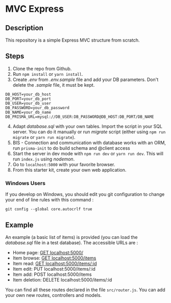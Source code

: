 # MVC Express

## Description

This repository is a simple Express MVC structure from scratch.

## Steps

1. Clone the repo from Github.
2. Run `npm install` or `yarn install`.
3. Create _.env_ from _.env.sample_ file and add your DB parameters. Don't delete the _.sample_ file, it must be kept.

```
DB_HOST=your_db_host
DB_PORT=your_db_port
DB_USER=your_db_user
DB_PASSWORD=your_db_password
DB_NAME=your_db_name
DB_PRISMA_URL=mysql://DB_USER:DB_PASSWORD@DB_HOST:DB_PORT/DB_NAME

```

4. Adapt _database.sql_ with your own tables. Import the script in your SQL server. You can do it manually or run _migrate_ script (either using `npm run migrate` or `yarn run migrate`).
4. BIS - Connection and communication with database works with an ORM, run `prisma-init` to do build schema and @client access 
5. Start the server in dev mode with `npm run dev` or `yarn run dev`. This will run `index.js` using _nodemon_.
6. Go to `localhost:5000` with your favorite browser.
7. From this starter kit, create your own web application.

### Windows Users

If you develop on Windows, you should edit you git configuration to change your end of line rules with this command :

`git config --global core.autocrlf true`

## Example

An example (a basic list of items) is provided (you can load the _database.sql_ file in a test database). The accessible URLs are :

- Home page: [GET localhost:5000/](localhost:5000/)
- Item browse: [GET localhost:5000/items](localhost:5000/items)
- Item read: [GET localhost:5000/items/:id](localhost:5000/items/2)
- Item edit: PUT localhost:5000/items/:id
- Item add: POST localhost:5000/items
- Item deletion: DELETE localhost:5000/items/:id

You can find all these routes declared in the file `src/router.js`. You can add your own new routes, controllers and models.
